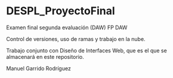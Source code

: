 # DESPL_ProyectoFinal
Examen final segunda evaluación (DAW) FP DAW

Control de versiones, uso de ramas y trabajo en la nube.

Trabajo conjunto con Diseño de Interfaces Web, que es el que se almacenará en este repositorio.

Manuel Garrido Rodríguez
